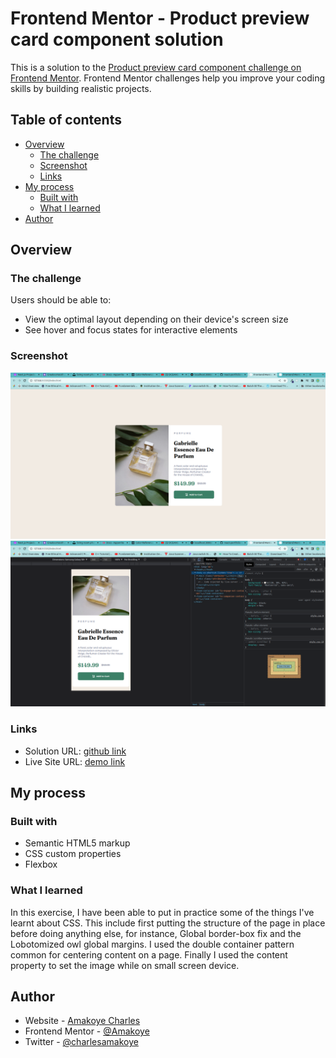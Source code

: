 # Frontend Mentor - Product preview card component solution

This is a solution to the [Product preview card component challenge on Frontend Mentor](https://www.frontendmentor.io/challenges/product-preview-card-component-GO7UmttRfa). Frontend Mentor challenges help you improve your coding skills by building realistic projects.

## Table of contents

- [Overview](#overview)
  - [The challenge](#the-challenge)
  - [Screenshot](#screenshot)
  - [Links](#links)
- [My process](#my-process)
  - [Built with](#built-with)
  - [What I learned](#what-i-learned)
- [Author](#author)

## Overview

### The challenge

Users should be able to:

- View the optimal layout depending on their device's screen size
- See hover and focus states for interactive elements

### Screenshot

![](./screenshots/Screenshot_desktop.png)
![](./screenshots/Screenshot_mobile.png)

### Links

- Solution URL: [github link](https://github.com/Amakoye/product-preview-card-component)
- Live Site URL: [demo link](https://product-preview-card-component-mauve-iota.vercel.app/)

## My process

### Built with

- Semantic HTML5 markup
- CSS custom properties
- Flexbox

### What I learned

In this exercise, I have been able to put in practice some of the things I've learnt about CSS. This include first putting the structure of the page in place before doing anything else, for instance, Global border-box fix and the Lobotomized owl global margins. I used the double container pattern common for centering content on a page. Finally I used the content property to set the image while on small screen device.

## Author

- Website - [Amakoye Charles](https://github.com/Amakoye)
- Frontend Mentor - [@Amakoye](https://www.frontendmentor.io/profile/Amakoye)
- Twitter - [@charlesamakoye](https://www.twitter.com/charlesamakoye)
